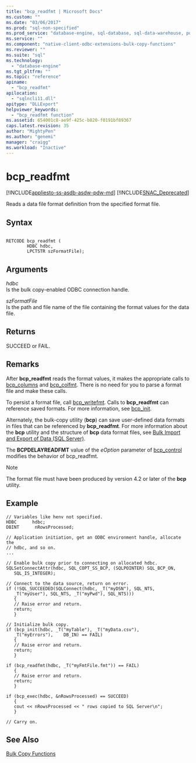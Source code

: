 ```yaml
---
title: "bcp_readfmt | Microsoft Docs"
ms.custom: ""
ms.date: "03/06/2017"
ms.prod: "sql-non-specified"
ms.prod_service: "database-engine, sql-database, sql-data-warehouse, pdw"
ms.service: ""
ms.component: "native-client-odbc-extensions-bulk-copy-functions"
ms.reviewer: ""
ms.suite: "sql"
ms.technology: 
  - "database-engine"
ms.tgt_pltfrm: ""
ms.topic: "reference"
apiname: 
  - "bcp_readfmt"
apilocation: 
  - "sqlncli11.dll"
apitype: "DLLExport"
helpviewer_keywords: 
  - "bcp_readfmt function"
ms.assetid: 654001c8-ae9f-425c-b820-f0191bf89367
caps.latest.revision: 35
author: "MightyPen"
ms.author: "genemi"
manager: "craigg"
ms.workload: "Inactive"
---
```

# bcp_readfmt
[!INCLUDE[appliesto-ss-asdb-asdw-pdw-md](../../includes/appliesto-ss-asdb-asdw-pdw-md.md)]
[!INCLUDE[SNAC_Deprecated](../../includes/snac-deprecated.md)]

  Reads a data file format definition from the specified format file.  
  
## Syntax  
  
```  
  
RETCODE bcp_readfmt (  
        HDBC hdbc,  
        LPCTSTR szFormatFile);  
```  
  
## Arguments  
 *hdbc*  
 Is the bulk copy-enabled ODBC connection handle.  
  
 *szFormatFile*  
 Is the path and file name of the file containing the format values for the data file.  
  
## Returns  
 SUCCEED or FAIL.  
  
## Remarks  
 After **bcp_readfmt** reads the format values, it makes the appropriate calls to [bcp_columns](../../relational-databases/native-client-odbc-extensions-bulk-copy-functions/bcp-columns.md) and [bcp_colfmt](../../relational-databases/native-client-odbc-extensions-bulk-copy-functions/bcp-colfmt.md). There is no need for you to parse a format file and make these calls.  
  
 To persist a format file, call [bcp_writefmt](../../relational-databases/native-client-odbc-extensions-bulk-copy-functions/bcp-writefmt.md). Calls to **bcp_readfmt** can reference saved formats. For more information, see [bcp_init](../../relational-databases/native-client-odbc-extensions-bulk-copy-functions/bcp-init.md).  
  
 Alternately, the bulk-copy utility (**bcp**) can save user-defined data formats in files that can be referenced by **bcp_readfmt**. For more information about the **bcp** utility and the structure of **bcp** data format files, see [Bulk Import and Export of Data &#40;SQL Server&#41;](../../relational-databases/import-export/bulk-import-and-export-of-data-sql-server.md).  
  
 The **BCPDELAYREADFMT** value of the *eOption* parameter of [bcp_control](../../relational-databases/native-client-odbc-extensions-bulk-copy-functions/bcp-control.md) modifies the behavior of bcp_readfmt.  
  
> [!NOTE]  
>  The format file must have been produced by version 4.2 or later of the **bcp** utility.  
  
## Example  
  
```  
// Variables like henv not specified.  
HDBC      hdbc;  
DBINT      nRowsProcessed;  
  
// Application initiation, get an ODBC environment handle, allocate the  
// hdbc, and so on.  
...   
  
// Enable bulk copy prior to connecting on allocated hdbc.  
SQLSetConnectAttr(hdbc, SQL_COPT_SS_BCP, (SQLPOINTER) SQL_BCP_ON,  
   SQL_IS_INTEGER);  
  
// Connect to the data source, return on error.  
if (!SQL_SUCCEEDED(SQLConnect(hdbc, _T("myDSN"), SQL_NTS,  
   _T("myUser"), SQL_NTS, _T("myPwd"), SQL_NTS)))  
   {  
   // Raise error and return.  
   return;  
   }  
  
// Initialize bulk copy.   
if (bcp_init(hdbc, _T("myTable"), _T("myData.csv"),  
   _T("myErrors"),    DB_IN) == FAIL)  
   {  
   // Raise error and return.  
   return;  
   }  
  
if (bcp_readfmt(hdbc, _T("myFmtFile.fmt")) == FAIL)  
   {  
   // Raise error and return.  
   return;  
   }  
  
if (bcp_exec(hdbc, &nRowsProcessed) == SUCCEED)  
   {  
   cout << nRowsProcessed << " rows copied to SQL Server\n";  
   }  
  
// Carry on.  
```  
  
## See Also  
 [Bulk Copy Functions](../../relational-databases/native-client-odbc-extensions-bulk-copy-functions/sql-server-driver-extensions-bulk-copy-functions.md)  
  
  
